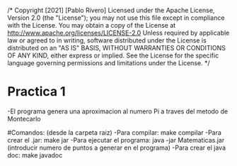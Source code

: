/*
Copyright [2021] [Pablo Rivero]
Licensed under the Apache License, Version 2.0 (the "License");
you may not use this file except in compliance with the License.
You may obtain a copy of the License at
http://www.apache.org/licenses/LICENSE-2.0
Unless required by applicable law or agreed to in writing,
software
distributed under the License is distributed on an "AS IS" BASIS,
WITHOUT WARRANTIES OR CONDITIONS OF ANY KIND, either express or
implied.
See the License for the specific language governing permissions
and
limitations under the License.
*/
# Practica 1
-El programa genera una aproximacion al numero Pi a traves del metodo de Montecarlo

#Comandos:
(desde la carpeta raiz)
-Para compilar: make compilar
-Para crear el .jar: make jar
-Para ejecutar el programa: java -jar Matematicas.jar (introducir numero de puntos a generar en el programa)
-Para crear el java doc: make javadoc






